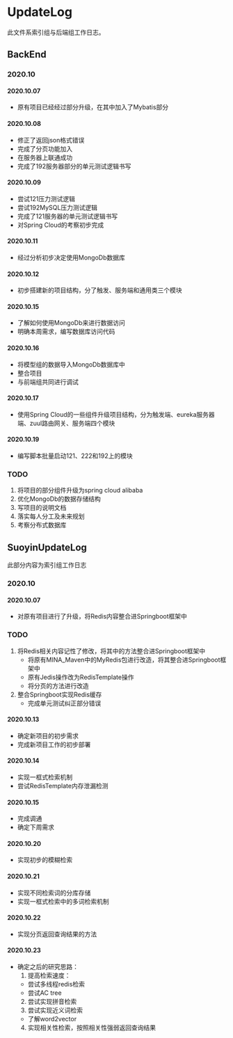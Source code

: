 # UpdateLog

此文件系索引组与后端组工作日志。

## BackEnd

### 2020.10

#### 2020.10.07

- 原有项目已经经过部分升级，在其中加入了Mybatis部分

#### 2020.10.08

- 修正了返回json格式错误
- 完成了分页功能加入
- 在服务器上联通成功
- 完成了192服务器部分的单元测试逻辑书写

#### 2020.10.09

- 尝试121压力测试逻辑
- 尝试192MySQL压力测试逻辑
- 完成了121服务器的单元测试逻辑书写
- 对Spring Cloud的考察初步完成

#### 2020.10.11

- 经过分析初步决定使用MongoDb数据库

#### 2020.10.12

- 初步搭建新的项目结构，分了触发、服务端和通用类三个模块

#### 2020.10.15

- 了解如何使用MongoDb来进行数据访问
- 明确本周需求，编写数据库访问代码

#### 2020.10.16

- 将模型组的数据导入MongoDb数据库中
- 整合项目
- 与前端组共同进行调试

#### 2020.10.17

- 使用Spring Cloud的一些组件升级项目结构，分为触发端、eureka服务器端、zuul路由网关、服务端四个模块

#### 2020.10.19

- 编写脚本批量启动121、222和192上的模块


### TODO

1. 将项目的部分组件升级为spring cloud alibaba
2. 优化MongoDb的数据存储结构
3. 写项目的说明文档
4. 落实每人分工及未来规划 
5. 考察分布式数据库
 

## SuoyinUpdateLog

此部分内容为索引组工作日志

### 2020.10

#### 2020.10.07

- 对原有项目进行了升级，将Redis内容整合进Springboot框架中

### TODO

1. 将Redis相关内容记性了修改，将其中的方法整合进Springboot框架中
   - 将原有MINA_Maven中的MyRedis包进行改造，将其整合进Springboot框架中
   - 原有Jedis操作改为RedisTemplate操作
   - 将分页的方法进行改造
2. 整合Springboot实现Redis缓存
   - 完成单元测试纠正部分错误

#### 2020.10.13

- 确定新项目的初步需求
- 完成新项目工作的初步部署

#### 2020.10.14

- 实现一框式检索机制
- 尝试RedisTemplate内存泄漏检测

#### 2020.10.15

- 完成调通
- 确定下周需求

#### 2020.10.20

- 实现初步的模糊检索

#### 2020.10.21

- 实现不同检索词的分库存储
- 实现一框式检索中的多词检索机制

#### 2020.10.22

- 实现分页返回查询结果的方法

#### 2020.10.23

- 确定之后的研究思路：
   1. 提高检索速度：
   - 尝试多线程redis检索
   - 尝试AC tree
   2. 尝试实现拼音检索
   3. 尝试实现近义词检索
   - 了解word2vector
   4. 实现相关性检索，按照相关性强弱返回查询结果

